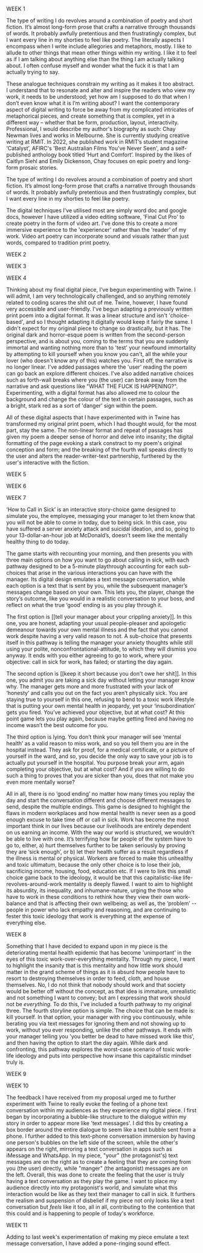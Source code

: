 WEEK 1

The type of writing I do revolves around a combination of poetry and short fiction. It’s almost long-form prose that crafts a narrative through thousands of words. It probably awfully pretentious and then frustratingly complex, but I want every line in my shorties to feel like poetry. The literally aspects I encompass when I write include allegories and metaphors, mostly. I like to allude to other things that mean other things within my writing. I like it to feel as if I am talking about anything else than the thing I am actually talking about. I often confuse myself and wonder what the fuck it is that I am actually trying to say. 

These analogue techniques constrain my writing as it makes it too abstract. I understand that to resonate and alter and inspire the readers who view my work, it needs to be understood; yet how am I supposed to do that when I don’t even know what it is I’m writing about? I want the contemporary aspect of digital writing to force be away from my complicated intricates of metaphorical pieces, and create something that is complex, yet in a different way – whether that be form, production, layout, interactivity. Professional, I would describe my author's biography as such: Chay Newman lives and works in Melbourne. She is currently studying creative writing at RMIT. In 2022, she published work in RMIT’s student magazine ‘Catalyst’, AFIRC's 'Best Australian Films You've Never Seen', and a self-published anthology book titled ‘Hurt and Comfort’. Inspired by the likes of Caitlyn Siehl and Emily Dickenson, Chay focuses on epic poetry and long-form prosaic stories.

The type of writing I do revolves around a combination of poetry and short fiction. It’s almost long-form prose that crafts a narrative through thousands of words. It probably awfully pretentious and then frustratingly complex, but I want every line in my shorties to feel like poetry. 

The digital techniques I've utilised most are simply word doc and google docs, however I have utilized a video editing software, 'Final Cut Pro' to create poetry in the form of video art. I've done this to create a more immersive experience to the 'experiencer' rather than the 'reader' of my work. Video art poetry can incorporate sound and visuals rather than just words, compared to tradition print poetry.

WEEK 2

WEEK 3

WEEK 4

Thinking about my final digital piece, I've begun experimenting with Twine. I will admit, I am very technologically challenged, and so anything remotely related to coding scares the shit out of me. Twine, however, I have found very accessible and user-friendly. I've begun adapting a previously written print poem into a digital format. It was a linear structure and isn't 'choice-based', and so I thought adapting it digitally would keep it fairly the same. I didn't expect for my original piece to change so drastically, but it has. The original dark and horror-esque poem is written from the second-person perspective, and is about you, coming to the terms that you are suddenly immortal and wanting nothing more than to 'test' your newfound immortality by attempting to kill yourself when you know you can't, all the while your lover (who doesn't know any of this) watches you. First off, the narrative is no longer linear. I've added passages where the 'user' reading the poem can go back an explore different choices. I've also added narrative choices such as forth-wall breaks where you (the user) can break away from the narrative and ask questions like "WHAT THE FUCK IS HAPPENING?". Experimenting, with a digital format has also allowed me to colour the background and change the colour of the text in certain passages, such as a bright, stark red as a sort of 'danger' sign within the poem. 

All of these digital aspects that I have experimented with in Twine has transformed my original print poem, which I had thought would, for the most part, stay the same. The non-linear format and repeat of passages has given my poem a deeper sense of horror and delve into insanity; the digital formatting of the page evoking a stark constract to my poem's original conception and form; and the breaking of the fourth wall speaks directly to the user and alters the reader-writer-text partnership, furthered by the user's interactive with the fiction.

WEEK 5

WEEK 6

WEEK 7

‘How to Call in Sick’ is an interactive story-choice game designed to simulate you, the employee, messaging your manager to let them know that you will not be able to come in today, due to being sick. In this case, you have suffered a server anxiety attack and suicidal ideation, and so, going to your 13-dollar-an-hour job at McDonald’s, doesn’t seem like the mentally healthy thing to do today.

The game starts with recounting your morning, and then presents you with three main options on how you want to go about calling in sick, with each pathway designed to be a 5-minute playthrough accounting for each sub-choices that arise in the various interactions you can have with the manager. Its digital design emulates a text message conversation, while each option is a text that is sent by you, while the subsequent manager’s messages change based on your own. This lets you, the player, change the story’s outcome, like you would in a realistic conversation to your boss, and reflect on what the true ‘good’ ending is as you play through it.

The first option is [[tell your manager about your crippling anxiety]]. In this one, you are honest, adapting your usual people-pleaser and apologetic demeanour towards your own mental illness and the fact that you cannot work despite having a very valid reason to not. A sub-choice that presents itself in this pathway is telling the manager your anxiety thoughts while still using your polite, nonconfrontational-attitude, to which they will dismiss you anyway. It ends with you either agreeing to go to work, where your objective: call in sick for work, has failed; or starting the day again.

The second option is [[keep it short because you don't owe her shit]]. In this one, you admit you are taking a sick day without letting your manager know why. The manager gets more and more frustrated with your lack of ‘honesty’ and calls you out on the fact you aren’t physically sick. You are staying true to yourself in this one, refusing to bend to a toxic work lifestyle that is putting your own mental health in jeopardy, yet your ‘insubordination’ gets you fired. You’ve achieved your objective, but at what cost? At this point game lets you play again, because maybe getting fired and having no income wasn’t the best outcome for you.

The third option is lying. You don’t think your manager will see ‘mental health’ as a valid reason to miss work, and so you tell them you are in the hospital instead. They ask for proof, for a medical certificate, or a picture of yourself in the ward, and so, you decide the only way to save your job is to actually put yourself in the hospital. You purpose break your arm, again completing your objective, but at what cost? And if you are willing to do such a thing to proves that you are sicker than you, does that not make you even more mentally worse? 

All in all, there is no ‘good ending’ no matter how many times you replay the day and start the conversation different and choose different messages to send, despite the multiple endings. This game is designed to highlight the flaws in modern workplaces and how mental health is never seen as a good enough excuse to take time off or call in sick. Work has become the most important think in our lives because our livelihoods are entirely dependent on us earning an income. With the way our world is structured, we wouldn’t be able to live with one. It’s terrifying how far people of the system have to go to, either, a) hurt themselves further to be taken seriously by proving they are ‘sick enough’, or b) let their health suffer as a result regardless if the illness is mental or physical. Workers are forced to make this unhealthy and toxic ultimatum, because the only other choice is to lose their job, sacrificing income, housing, food, education etc. If I were to link this small choice game back to the ideology, it would be that this capitalistic-like life-revolves-around-work mentality is deeply flawed. I want to aim to highlight its absurdity, its inequality, and inhumane-nature, urging the those who have to work in these conditions to rethink how they view their own work-balance and that is affecting their own wellbeing; as well as, the ‘problem’ -- people in power who lack empathy and reasoning, and are continuing to fester this toxic ideology that work is everything at the expense of everything else.


WEEK 8 

Something that I have decided to expand upon in my piece is the deteriorating mental health epidemic that has become 'unimportant' in the eyes of this toxic work-over-everything mentality. Through my piece, I want to highlight the insanity that is this mentality and how little work should matter in the grand scheme of things as it is absurd how people have to resort to destroying themselves in order to feed, cloth, and house themselves. No, I do not think that nobody should work and that society would be better off without the concept, as that idea is immature, unrealistic and not something I want to convey; but am I expressing that work should not be *everything.* To do this, I've included a fourth pathway to my original three. The fourth storyline option is simple. The choice that can be made is: kill yourself. In that option, your manager with ring you continuously, while berating you via text messages for ignoring them and not showing up to work, without you ever responding, unlike the other pathways. It ends with your manager telling you 'you better be dead to have missed work like this', and then having the option to start the day again. While dark and confronting, this pathway explores the worst-case scenario of toxic work-life ideology and puts into perspective how insane this capitalistic mindset truly is.

WEEK 9

WEEK 10

The feedback I have received from my proposal urged me to further experiment with Twine to really evoke the feeling of a phone text conversation within my audiences as they experience my digital piece. I first began by incorporating a bubble-like structure to the dialogue within my story in order to appear more like 'text messages'. I did this by creating a box border around the entire dialogue to seem like a text bubble sent from a phone. I further added to this text-phone conversation immersion by having one person's bubbles on the left side of the screen, while the other's appears on the right, mirroring a text conversation in apps such as iMessage and WhatsApp. In my piece, "your" (the protagonist's) text messages are on the right as to create a feeling that they are coming from you (the user) directly, while "manger" (the antagonist) messages are on the left. Overall, this was done to create the feeling that the user is truly having a text conversation as they play the game. I want to place my audience directly into my protagonist's world, and simulate what this interaction would be like as they text their manager to call in sick. It furthers the realism and suspension of disbelief if my piece not only looks like a text conversation but *feels* like it too, all in all, contributing to the contention that this could and is happening to people of today's workforce.

WEEK 11

Adding to last week's experimentation of making my piece emulate a text message conversation, I have added a pone-ringing sound effect. 

